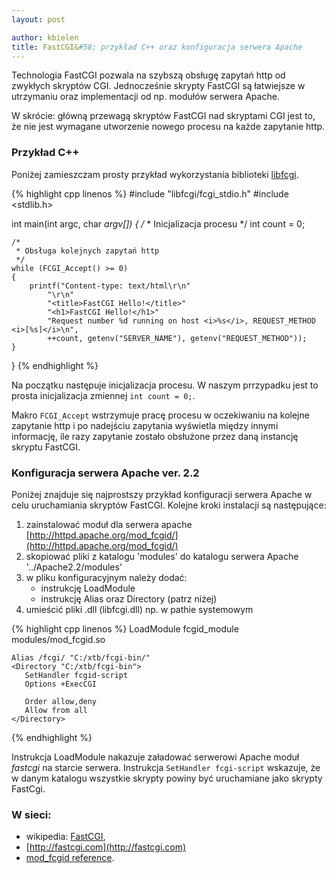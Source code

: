 ```yaml
---
layout: post

author: kbielen
title: FastCGI&#58; przykład C++ oraz konfiguracja serwera Apache
---
```


Technologia FastCGI pozwala na szybszą obsługę zapytań http od zwykłych skryptów
CGI. Jednocześnie skrypty FastCGI są łatwiejsze w utrzymaniu oraz implementacji
od np. modułów serwera Apache.

W skrócie: główną przewagą skryptów FastCGI nad skryptami CGI jest to, że nie
jest wymagane utworzenie nowego procesu na każde zapytanie http.

### Przykład C++

Poniżej zamieszczam prosty przykład wykorzystania biblioteki
[libfcgi](http://fastcgi.com).

{% highlight cpp linenos %}
#include "libfcgi/fcgi_stdio.h"
#include <stdlib.h>

int main(int argc, char *argv[])
{
    /*
     * Inicjalizacja procesu
     */
    int count = 0;

    /*
     * Obsługa kolejnych zapytań http
     */
    while (FCGI_Accept() >= 0)
    {
        printf("Content-type: text/html\r\n"
            "\r\n"
            "<title>FastCGI Hello!</title>"
            "<h1>FastCGI Hello!</h1>"
            "Request number %d running on host <i>%s</i>, REQUEST_METHOD <i>[%s]</i>\n",
            ++count, getenv("SERVER_NAME"), getenv("REQUEST_METHOD"));
    }
}
{% endhighlight %}

Na początku następuje inicjalizacja procesu. W naszym prrzypadku jest to prosta
inicjalizacja zmiennej `int count = 0;`.

Makro `FCGI_Accept` wstrzymuje pracę procesu w oczekiwaniu na kolejne zapytanie
http i po nadejściu zapytania wyświetla między innymi informację, ile razy
zapytanie zostało obsłużone przez daną instancję skryptu FastCGI.

### Konfiguracja serwera Apache ver. 2.2

Poniżej znajduje się najprostszy przykład konfiguracji serwera Apache w celu
uruchamiania skryptów FastCGI. Kolejne kroki instalacji są następujące:

1. zainstalować moduł dla serwera apache
   [http://httpd.apache.org/mod_fcgid/](http://httpd.apache.org/mod_fcgid/)
2. skopiować pliki z katalogu 'modules' do katalogu serwera Apache
   '../Apache2.2/modules'
3. w pliku konfiguracyjnym należy dodać:
    * instrukcję LoadModule
    * instrukcję Alias oraz Directory (patrz niżej)
4. umieścić pliki .dll (libfcgi.dll) np. w pathie systemowym

{% highlight cpp linenos %}
LoadModule fcgid_module modules/mod_fcgid.so

<IfModule fcgid_module>

    Alias /fcgi/ "C:/xtb/fcgi-bin/"
    <Directory "C:/xtb/fcgi-bin">
       SetHandler fcgid-script
       Options +ExecCGI

       Order allow,deny
       Allow from all
    </Directory>

</IfModule>
{% endhighlight %}

Instrukcja LoadModule nakazuje załadować serwerowi Apache moduł _fastcgi_ na
starcie serwera. Instrukcja `SetHandler fcgi-script` wskazuje, że w danym
katalogu wszystkie skrypty powiny być uruchamiane jako skrypty FastCgi.

### W sieci:

* wikipedia: [FastCGI](http://en.wikipedia.org/wiki/FastCGI),
* [http://fastcgi.com](http://fastcgi.com)
* [mod_fcgid reference](http://httpd.apache.org/mod_fcgid/mod/mod_fcgid.html).
